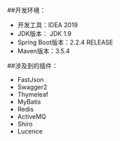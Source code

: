 ##开发环境：
* 开发工具：IDEA 2019
* JDK版本： JDK 1.9
* Spring Boot版本：2.2.4 RELEASE
* Maven版本：3.5.4

##涉及到的插件：
* FastJson
* Swagger2
* Thymeleaf
* MyBatis
* Redis
* ActiveMQ
* Shiro
* Lucence